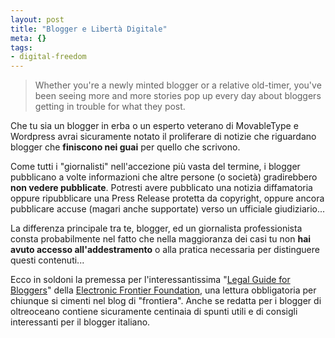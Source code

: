 ```yaml
--- 
layout: post
title: "Blogger e Libertà Digitale"
meta: {}
tags: 
- digital-freedom
---
```

> Whether you're a newly minted blogger or a relative old-timer,
> you've been seeing more and more stories pop up every day
> about bloggers getting in trouble for what they post.  

Che tu sia un blogger in erba o un esperto veterano di MovableType e Wordpress avrai sicuramente notato il proliferare di notizie che riguardano blogger che **finiscono nei guai** per quello che scrivono.  

Come tutti i "giornalisti" nell'accezione più vasta del termine, i blogger pubblicano a volte informazioni che altre persone (o società) gradirebbero **non vedere pubblicate**. Potresti avere pubblicato una notizia diffamatoria oppure ripubblicare una Press Release protetta da copyright, oppure ancora pubblicare accuse (magari anche supportate) verso un ufficiale giudiziario...

La differenza principale tra te, blogger, ed un giornalista professionista consta probabilmente nel fatto che nella maggioranza dei casi tu non **hai avuto accesso all'addestramento** o alla pratica necessaria per distinguere questi contenuti...

Ecco in soldoni la premessa per l'interessantissima "[Legal Guide for Bloggers](http://www.eff.org/bloggers/lg/)" della [Electronic Frontier Foundation](http://www.eff.org), una lettura obbligatoria per chiunque si cimenti nel blog di "frontiera". Anche se redatta per i blogger di oltreoceano contiene sicuramente centinaia di spunti utili e di consigli interessanti per il blogger italiano.
 
